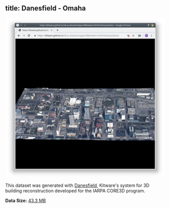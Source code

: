 title: Danesfield - Omaha
---

[![Visualization](./obj/omaha.jpg)](https://kitware.github.io/vtk-js-datasets/apps/OBJViewer.html?fileURL=/vtk-js-datasets/data/obj-mtl/omaha.zip&noInterpolation)

This dataset was generated with  [Danesfield](https://github.com/Kitware/Danesfield), Kitware's system for 3D building reconstruction developed for the IARPA CORE3D program.

__Data Size:__ [43.3 MB](/vtk-js-datasets/data/obj-mtl/omaha.zip)
